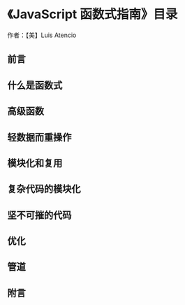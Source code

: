 # 《JavaScript 函数式指南》目录

作者：【美】Luis Atencio

## 前言

## 什么是函数式

## 高级函数

## 轻数据而重操作

## 模块化和复用

## 复杂代码的模块化

## 坚不可摧的代码

## 优化

## 管道

## 附言
